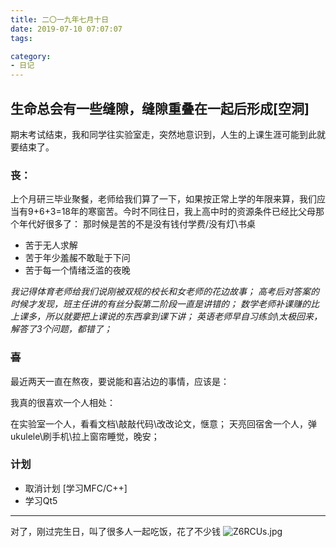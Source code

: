 ```yaml
---
title: 二〇一九年七月十日
date: 2019-07-10 07:07:07
tags:

category:
- 日记
---
```

## 生命总会有一些缝隙，缝隙重叠在一起后形成[空洞]
期末考试结束，我和同学往实验室走，突然地意识到，人生的上课生涯可能到此就要结束了。

### 丧：
上个月研三毕业聚餐，老师给我们算了一下，如果按正常上学的年限来算，我们应当有9+6+3=18年的寒窗苦。今时不同往日，我上高中时的资源条件已经比父母那个年代好很多了：
那时候是苦的不是没有钱付学费/没有灯\书桌
- 苦于无人求解
- 苦于年少羞赧不敢耻于下问
- 苦于每一个情绪泛滥的夜晚

*我记得体育老师给我们说刚被双规的校长和女老师的花边故事；
高考后对答案的时候才发现，班主任讲的有丝分裂第二阶段一直是讲错的；
数学老师补课赚的比上课多，所以就要把上课说的东西拿到课下讲；
英语老师早自习练剑\太极回来，解答了3个问题，都错了；*

### ~~喜~~
最近两天一直在熬夜，要说能和喜沾边的事情，应该是：

我真的很喜欢一个人相处：

在实验室一个人，看看文档\敲敲代码\改改论文，惬意；
天亮回宿舍一个人，弹ukulele\刷手机\拉上窗帘睡觉，晚安；

### 计划
- 取消计划 [学习MFC/C++]
- 学习Qt5
---

对了，刚过完生日，叫了很多人一起吃饭，花了不少钱
![Z6RCUs.jpg](https://s2.ax1x.com/2019/07/10/Z6RCUs.jpg)